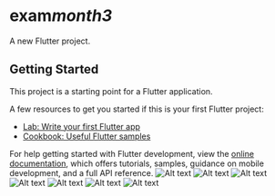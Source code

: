 # exam*month3*

A new Flutter project.

## Getting Started

This project is a starting point for a Flutter application.

A few resources to get you started if this is your first Flutter project:

- [Lab: Write your first Flutter app](https://docs.flutter.dev/get-started/codelab)
- [Cookbook: Useful Flutter samples](https://docs.flutter.dev/cookbook)

For help getting started with Flutter development, view the
[online documentation](https://docs.flutter.dev/), which offers tutorials,
samples, guidance on mobile development, and a full API reference.
![Alt text]("assets/screens/home_heaven.jpg)
![Alt text]("assets/screens/onboarding1.jpg)
![Alt text]("assets/screens/onboarding2.jpg)
![Alt text]("assets/screens/onboarding3.jpg)
![Alt text]("assets/screens/login.jpg)
![Alt text]("assets/screens/register.jpg)
![Alt text]("assets/screens/home.jpg)
